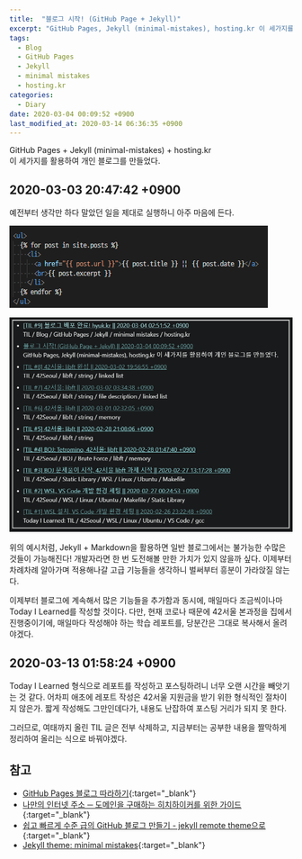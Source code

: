 ```yaml
---
title:  "블로그 시작! (GitHub Page + Jekyll)"
excerpt: "GitHub Pages, Jekyll (minimal-mistakes), hosting.kr 이 세가지를 활용하여 개인 블로그를 만들었다."
tags:
  - Blog
  - GitHub Pages
  - Jekyll
  - minimal mistakes
  - hosting.kr
categories:
  - Diary
date: 2020-03-04 00:09:52 +0900
last_modified_at: 2020-03-14 06:36:35 +0900
---
```

GitHub Pages + Jekyll (minimal-mistakes) + hosting.kr  
이 세가지를 활용하여 개인 블로그를 만들었다.

## 2020-03-03 20:47:42 +0900

예전부터 생각만 하다 말았던 일을 제대로 실행하니 아주 마음에 든다.

[
  ![variable_ex1](/assets/images/posts/2020-03-03-Diary-Initial-Post/variable_ex1.png)
](/assets/images/posts/2020-03-03-Diary-Initial-Post/variable_ex1.png)

[
  ![variable_ex2](/assets/images/posts/2020-03-03-Diary-Initial-Post/variable_ex2.png)
](/assets/images/posts/2020-03-03-Diary-Initial-Post/variable_ex2.png)

위의 예시처럼, Jekyll + Markdown을 활용하면 일반 블로그에서는 불가능한 수많은 것들이 가능해진다! 개발자라면 한 번 도전해볼 만한 가치가 있지 않을까 싶다. 이제부터 차례차례 알아가며 적용해나갈 고급 기능들을 생각하니 벌써부터 흥분이 가라앉질 않는다.

이제부터 블로그에 계속해서 많은 기능들을 추가함과 동시에, 매일마다 조금씩이나마 Today I Learned를 작성할 것이다. 다만, 현재 코로나 때문에 42서울 본과정을 집에서 진행중이기에, 매일마다 작성해야 하는 학습 레포트를, 당분간은 그대로 복사해서 올려야겠다.

## 2020-03-13 01:58:24 +0900

Today I Learned 형식으로 레포트를 작성하고 포스팅하려니 너무 오랜 시간을 빼앗기는 것 같다. 어차피 애초에 레포트 작성은 42서울 지원금을 받기 위한 형식적인 절차이지 않은가. 짧게 작성해도 그만인데다가, 내용도 난잡하여 포스팅 거리가 되지 못 한다.

그러므로, 여태까지 올린 TIL 글은 전부 삭제하고, 지금부터는 공부한 내용을 짤막하게 정리하여 올리는 식으로 바꿔야겠다.

## 참고

- [GitHub Pages 블로그 따라하기](https://devinlife.com/howto/#1-github-pages-%EB%B8%94%EB%A1%9C%EA%B7%B8-%EB%94%B0%EB%9D%BC%ED%95%98%EA%B8%B0/){:target="_blank"}
- [나만의 인터넷 주소 ─ 도메인을 구매하는 히치하이커를 위한 가이드](https://june.meson.kr/2018/07/various-things-with-your-own-domain.html){:target="_blank"}
- [쉽고 빠르게 수준 급의 GitHub 블로그 만들기 - jekyll remote theme으로](https://dreamgonfly.github.io/2018/01/27/jekyll-remote-theme.html){:target="_blank"}
- [Jekyll theme: minimal mistakes](https://github.com/mmistakes/minimal-mistakes){:target="_blank"}
